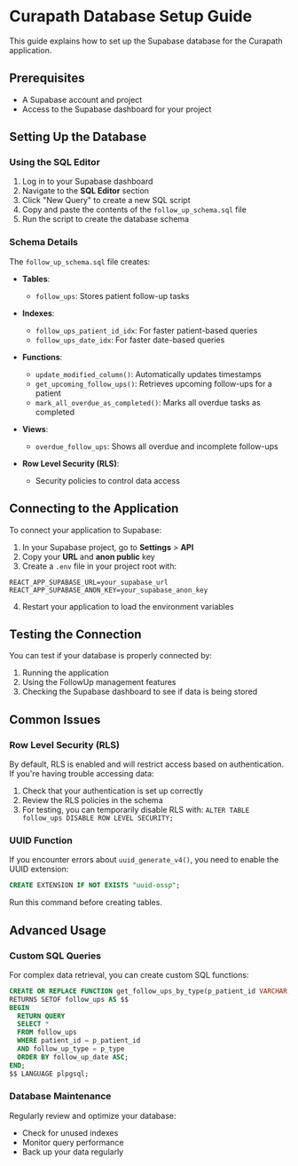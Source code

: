 # Curapath Database Setup Guide

This guide explains how to set up the Supabase database for the Curapath application.

## Prerequisites

- A Supabase account and project
- Access to the Supabase dashboard for your project

## Setting Up the Database

### Using the SQL Editor

1. Log in to your Supabase dashboard
2. Navigate to the **SQL Editor** section
3. Click "New Query" to create a new SQL script
4. Copy and paste the contents of the `follow_up_schema.sql` file
5. Run the script to create the database schema

### Schema Details

The `follow_up_schema.sql` file creates:

- **Tables**:
  - `follow_ups`: Stores patient follow-up tasks

- **Indexes**:
  - `follow_ups_patient_id_idx`: For faster patient-based queries
  - `follow_ups_date_idx`: For faster date-based queries

- **Functions**:
  - `update_modified_column()`: Automatically updates timestamps
  - `get_upcoming_follow_ups()`: Retrieves upcoming follow-ups for a patient
  - `mark_all_overdue_as_completed()`: Marks all overdue tasks as completed

- **Views**:
  - `overdue_follow_ups`: Shows all overdue and incomplete follow-ups

- **Row Level Security (RLS)**:
  - Security policies to control data access

## Connecting to the Application

To connect your application to Supabase:

1. In your Supabase project, go to **Settings** > **API**
2. Copy your **URL** and **anon public** key
3. Create a `.env` file in your project root with:

```
REACT_APP_SUPABASE_URL=your_supabase_url
REACT_APP_SUPABASE_ANON_KEY=your_supabase_anon_key
```

4. Restart your application to load the environment variables

## Testing the Connection

You can test if your database is properly connected by:

1. Running the application
2. Using the FollowUp management features
3. Checking the Supabase dashboard to see if data is being stored

## Common Issues

### Row Level Security (RLS)

By default, RLS is enabled and will restrict access based on authentication. If you're having trouble accessing data:

1. Check that your authentication is set up correctly
2. Review the RLS policies in the schema
3. For testing, you can temporarily disable RLS with: `ALTER TABLE follow_ups DISABLE ROW LEVEL SECURITY;`

### UUID Function

If you encounter errors about `uuid_generate_v4()`, you need to enable the UUID extension:

```sql
CREATE EXTENSION IF NOT EXISTS "uuid-ossp";
```

Run this command before creating tables.

## Advanced Usage

### Custom SQL Queries

For complex data retrieval, you can create custom SQL functions:

```sql
CREATE OR REPLACE FUNCTION get_follow_ups_by_type(p_patient_id VARCHAR, p_type VARCHAR)
RETURNS SETOF follow_ups AS $$
BEGIN
  RETURN QUERY
  SELECT *
  FROM follow_ups
  WHERE patient_id = p_patient_id
  AND follow_up_type = p_type
  ORDER BY follow_up_date ASC;
END;
$$ LANGUAGE plpgsql;
```

### Database Maintenance

Regularly review and optimize your database:

- Check for unused indexes
- Monitor query performance
- Back up your data regularly 